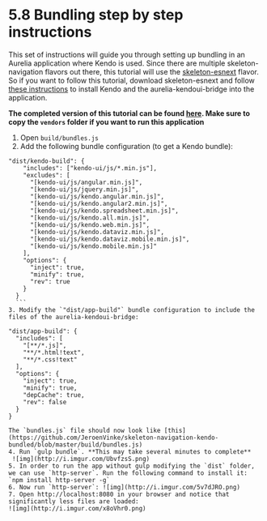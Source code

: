 # 5.8 Bundling step by step instructions
This set of instructions will guide you through setting up bundling in an Aurelia application where Kendo is used. Since there are multiple skeleton-navigation flavors out there, this tutorial will use the [skeleton-esnext](https://github.com/aurelia/skeleton-navigation/tree/master/skeleton-esnext) flavor. So if you want to follow this tutorial, download skeleton-esnext and follow [these instructions](https://aurelia-ui-toolkits.gitbooks.io/kendoui-sdk-installation/content/jspm_based-installation/kendoui_pro/using_%60vendors%60_folder.html) to install Kendo and the aurelia-kendoui-bridge into the application.

**The completed version of this tutorial can be found [here](https://github.com/JeroenVinke/skeleton-navigation-kendo-bundled). Make sure to copy the `vendors` folder if you want to run this application**

1. Open `build/bundles.js`
2. Add the following bundle configuration (to get a Kendo bundle):
  ```
  "dist/kendo-build": {
      "includes": ["kendo-ui/js/*.min.js"],
      "excludes": [
        "[kendo-ui/js/angular.min.js]",
        "[kendo-ui/js/jquery.min.js]",
        "[kendo-ui/js/kendo.angular.min.js]",
        "[kendo-ui/js/kendo.angular2.min.js]",
        "[kendo-ui/js/kendo.spreadsheet.min.js]",
        "[kendo-ui/js/kendo.all.min.js]",
        "[kendo-ui/js/kendo.web.min.js]",
        "[kendo-ui/js/kendo.dataviz.min.js]",
        "[kendo-ui/js/kendo.dataviz.mobile.min.js]",
        "[kendo-ui/js/kendo.mobile.min.js]"
      ],
      "options": {
        "inject": true,
        "minify": true,
        "rev": true
      }
    }
    ```
3. Modify the `"dist/app-build"` bundle configuration to include the files of the aurelia-kendoui-bridge:
  ```
    "dist/app-build": {
      "includes": [
        "[**/*.js]",
        "**/*.html!text",
        "**/*.css!text"
      ],
      "options": {
        "inject": true,
        "minify": true,
        "depCache": true,
        "rev": false
      }
    }
  ```
  The `bundles.js` file should now look like [this](https://github.com/JeroenVinke/skeleton-navigation-kendo-bundled/blob/master/build/bundles.js)
4. Run `gulp bundle`. **This may take several minutes to complete**
   ![img](http://i.imgur.com/UbvfzsS.png)
5. In order to run the app without gulp modifying the `dist` folder, we can use `http-server`. Run the following command to install it: `npm install http-server -g`
6. Now run `http-server`: ![img](http://i.imgur.com/5v7dJRO.png)
7. Open http://localhost:8080 in your browser and notice that significantly less files are loaded:
![img](http://i.imgur.com/x8oVhr0.png)
